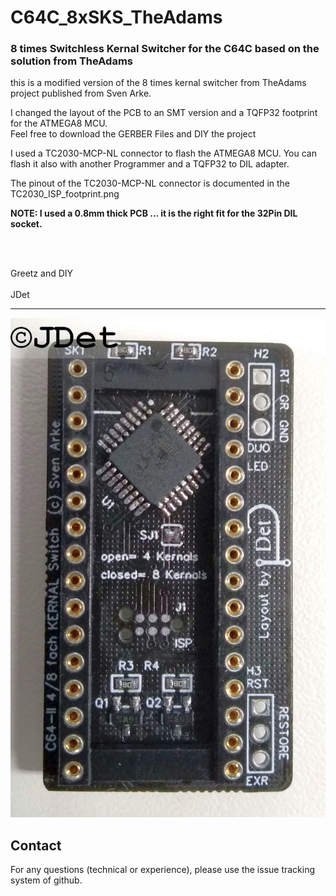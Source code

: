 # C64C_8xSKS_TheAdams
<h3>8 times Switchless Kernal Switcher for the C64C based on the solution from TheAdams</h3>
<p>this is a modified version of the 8 times kernal switcher from TheAdams project published from Sven Arke.</p>
<p>I changed the layout of the PCB to an SMT version and a TQFP32 footprint for the ATMEGA8 MCU.</br>
Feel free to download the GERBER Files and DIY the project</p>
<p>I used a TC2030-MCP-NL connector to flash the ATMEGA8 MCU. You can flash it also with another Programmer and a TQFP32 to DIL adapter.</p>
<p>The pinout of the TC2030-MCP-NL connector is documented in the TC2030_ISP_footprint.png</p>
<p><strong>NOTE: I used a 0.8mm thick PCB ... it is the right fit for the 32Pin DIL socket.</strong></p>
<br /><br />
<p>Greetz and DIY <br/><br/> JDet</p>
<hr />
<img src="Pictures/C64II-SKS-S-Arke-TQFP%23Oben%231_smaller.jpg" alt="64II-SKS-S-Arke-TQFP%23Oben%231_smaller"/>

## Contact
For any questions (technical or experience), please use the issue tracking system of github.

